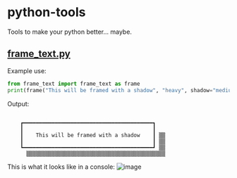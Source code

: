 # python-tools
Tools to make your python better... maybe.

## [frame_text.py](frame_text.py)
Example use:
```python
from frame_text import frame_text as frame
print(frame("This will be framed with a shadow", "heavy", shadow="medium", margin_x=4))
```
Output:
```
 
    ┏━━━━━━━━━━━━━━━━━━━━━━━━━━━━━━━━━━━━━━━━━┓
    ┃                                         ┃
    ┃    This will be framed with a shadow    ┃ ▒▒
    ┃                                         ┃ ▒▒
    ┗━━━━━━━━━━━━━━━━━━━━━━━━━━━━━━━━━━━━━━━━━┛ ▒▒
      ▒▒▒▒▒▒▒▒▒▒▒▒▒▒▒▒▒▒▒▒▒▒▒▒▒▒▒▒▒▒▒▒▒▒▒▒▒▒▒▒▒▒▒▒

```
This is what it looks like in a console:
![image](https://github.com/pptxofficial/python-tools/assets/76122659/24e9b84f-fb30-4e96-8bb7-e6b83cd9a157)
